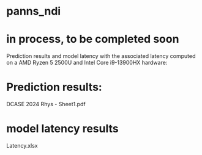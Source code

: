 # panns_ndi


# in process, to be completed soon

 Prediction results and model latency with the associated latency computed on a AMD Ryzen 5 2500U and Intel Core i9-13900HX hardware:
# Prediction results:
DCASE 2024 Rhys - Sheet1.pdf
# model latency results
Latency.xlsx
